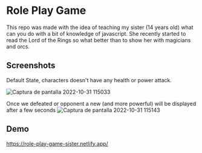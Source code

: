 
# Role Play Game

This repo was made with the idea of teaching my sister (14 years old) what can you do with a bit of knowledge of javascript. She recently started to read the Lord of the Rings so what better than to show her with magicians and orcs. 


## Screenshots

Default State, characters doesn't have any health or power attack.

![Captura de pantalla 2022-10-31 115033](https://user-images.githubusercontent.com/98038883/199040017-238863df-9f84-4b3b-a434-b1b69017a857.png)


Once we defeated or opponent a new (and more powerful) will be displayed after a few seconds
![Captura de pantalla 2022-10-31 115143](https://user-images.githubusercontent.com/98038883/199040431-b37c1e45-21d2-479c-9c28-617d2194b689.png)





## Demo

https://role-play-game-sister.netlify.app/

